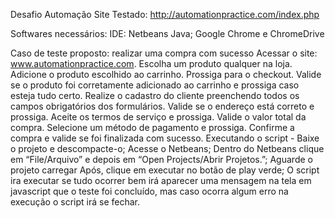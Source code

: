 Desafio Automação
Site Testado: http://automationpractice.com/index.php

Softwares necessários: IDE: Netbeans Java; Google Chrome e ChromeDrive

Caso de teste proposto: realizar uma compra com sucesso
Acessar o site: www.automationpractice.com.
Escolha um produto qualquer na loja.
Adicione o produto escolhido ao carrinho.
Prossiga para o checkout.
Valide se o produto foi corretamente adicionado ao carrinho e prossiga caso esteja tudo certo.
Realize o cadastro do cliente preenchendo todos os campos obrigatórios dos formulários.
Valide se o endereço está correto e prossiga.
Aceite os termos de serviço e prossiga.
Valide o valor total da compra.
Selecione um método de pagamento e prossiga.
Confirme a compra e valide se foi finalizada com sucesso.
Executando o script -
Baixe o projeto e descompacte-o;
Acesse o Netbeans;
Dentro do Netbeans clique em “File/Arquivo” e depois em “Open Projects/Abrir Projetos.”;
Aguarde o projeto carregar
Após, clique em executar no botão de play verde;
O script ira executar se tudo ocorrer bem irá aparecer uma mensagem na tela em javascript que o teste foi concluído, mas caso ocorra algum erro na execução o script irá se fechar.
